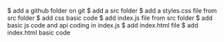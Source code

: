$ add a github folder on git
$ add a src folder
$ add a styles.css file from src folder
$ add css basic code
$ add index.js file from src folder
$ add basic js code and api coding in index.js
$ add index.html file
$ add index.html basic code
